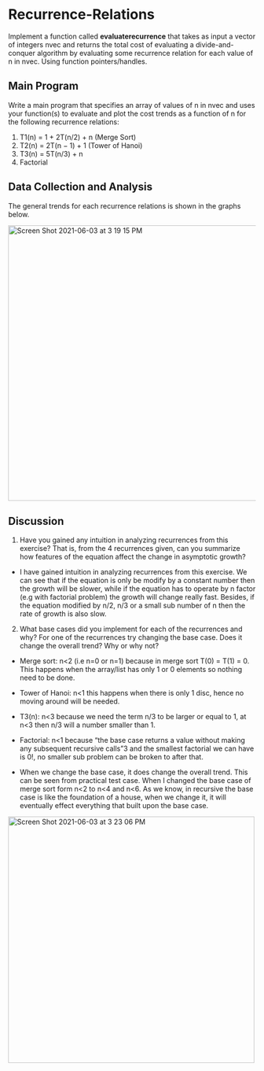 # Recurrence-Relations

Implement a function called **evaluaterecurrence** that takes as input a vector of integers
nvec and returns the total cost of evaluating a divide-and-conquer algorithm by evaluating
some recurrence relation for each value of n in nvec. Using function pointers/handles.

## Main Program
Write a main program that specifies an array of values of n in nvec and uses your function(s) to evaluate and plot the cost trends as a function of n for the following
recurrence relations:

1. T1(n) = 1 + 2T(n/2) + n (Merge Sort)
2. T2(n) = 2T(n − 1) + 1 (Tower of Hanoi)
3. T3(n) = 5T(n/3) + n
4. Factorial

## Data Collection and Analysis

The general trends for each recurrence relations is shown in the graphs below.

<img width="560" alt="Screen Shot 2021-06-03 at 3 19 15 PM" src="https://user-images.githubusercontent.com/73355680/120706716-09d86780-c47f-11eb-958b-b64200d3b753.png">


## Discussion 
1. Have you gained any intuition in analyzing recurrences from this exercise? That is, from the 4 recurrences given, can you summarize how features of the equation affect the change in asymptotic growth?

- I have gained intuition in analyzing recurrences from this exercise. We can see that if the equation is only be modify by a constant number then the growth will be slower, while if the equation has to operate by n factor (e.g with factorial problem) the growth will change really fast. Besides, if the equation modified by n/2, n/3 or a small sub number of n then the rate of growth is also slow.

2. What base cases did you implement for each of the recurrences and why? For one of the recurrences try changing the base case. Does it change the overall trend? Why or why not?

- Merge sort: n<2 (i.e n=0 or n=1) because in merge sort T(0) = T(1) = 0. This happens when the array/list has only 1 or 0 elements so nothing need to be done.
- Tower of Hanoi: n<1 this happens when there is only 1 disc, hence no moving around will be needed.
- T3(n): n<3 because we need the term n/3 to be larger or equal to 1, at n<3 then n/3 will a number smaller than 1.
- Factorial: n<1 because “the base case returns a value without making any subsequent recursive calls”3 and the smallest factorial we can have is 0!, no smaller sub problem can be broken to after that.

- When we change the base case, it does change the overall trend. This can be seen from practical test case. When I changed the base case of merge sort form n<2 to n<4 and n<6. As we know, in recursive the base case is like the foundation of a house, when we change it, it will eventually effect everything that built upon the base case. 

<img width="501" alt="Screen Shot 2021-06-03 at 3 23 06 PM" src="https://user-images.githubusercontent.com/73355680/120707127-92ef9e80-c47f-11eb-926e-19c929722c88.png">
